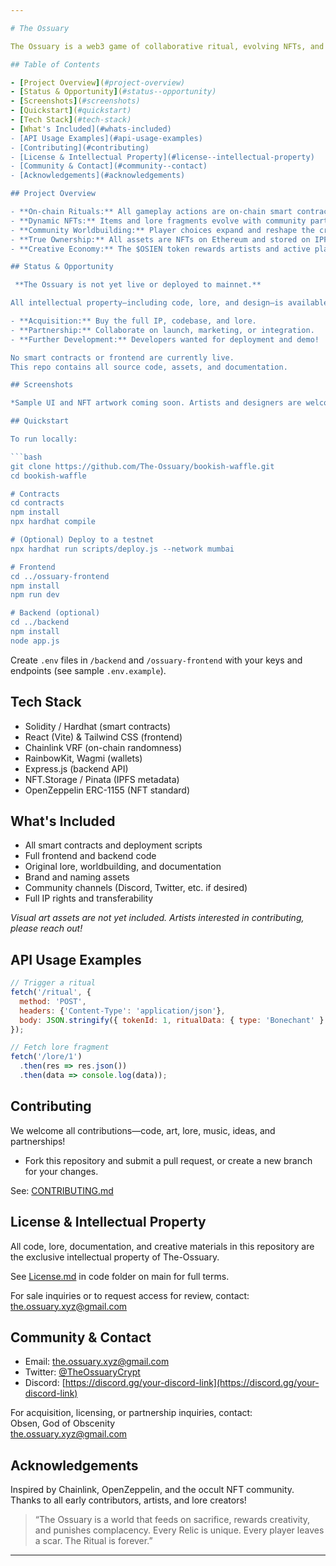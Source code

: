 ```yaml
---

# The Ossuary

The Ossuary is a web3 game of collaborative ritual, evolving NFTs, and community-driven lore. Players perform on-chain rituals using smart contracts, $OSIEN tokens, and Chainlink VRF randomness to create, mutate, and destroy NFTs, shaping the crypt-city’s story together.

## Table of Contents

- [Project Overview](#project-overview)
- [Status & Opportunity](#status--opportunity)
- [Screenshots](#screenshots)
- [Quickstart](#quickstart)
- [Tech Stack](#tech-stack)
- [What's Included](#whats-included)
- [API Usage Examples](#api-usage-examples)
- [Contributing](#contributing)
- [License & Intellectual Property](#license--intellectual-property)
- [Community & Contact](#community--contact)
- [Acknowledgements](#acknowledgements)

## Project Overview

- **On-chain Rituals:** All gameplay actions are on-chain smart contracts that create, mutate, or destroy NFTs.
- **Dynamic NFTs:** Items and lore fragments evolve with community participation.
- **Community Worldbuilding:** Player choices expand and reshape the crypt-city’s story.
- **True Ownership:** All assets are NFTs on Ethereum and stored on IPFS.
- **Creative Economy:** The $OSIEN token rewards artists and active players.

## Status & Opportunity

 **The Ossuary is not yet live or deployed to mainnet.**

All intellectual property—including code, lore, and design—is available for:

- **Acquisition:** Buy the full IP, codebase, and lore.
- **Partnership:** Collaborate on launch, marketing, or integration.
- **Further Development:** Developers wanted for deployment and demo!

No smart contracts or frontend are currently live.  
This repo contains all source code, assets, and documentation.

## Screenshots

*Sample UI and NFT artwork coming soon. Artists and designers are welcome!*

## Quickstart

To run locally:

```bash
git clone https://github.com/The-Ossuary/bookish-waffle.git
cd bookish-waffle

# Contracts
cd contracts
npm install
npx hardhat compile

# (Optional) Deploy to a testnet
npx hardhat run scripts/deploy.js --network mumbai

# Frontend
cd ../ossuary-frontend
npm install
npm run dev

# Backend (optional)
cd ../backend
npm install
node app.js
```

Create `.env` files in `/backend` and `/ossuary-frontend` with your keys and endpoints (see sample `.env.example`).

## Tech Stack

- Solidity / Hardhat (smart contracts)
- React (Vite) & Tailwind CSS (frontend)
- Chainlink VRF (on-chain randomness)
- RainbowKit, Wagmi (wallets)
- Express.js (backend API)
- NFT.Storage / Pinata (IPFS metadata)
- OpenZeppelin ERC-1155 (NFT standard)

## What's Included

- All smart contracts and deployment scripts
- Full frontend and backend code
- Original lore, worldbuilding, and documentation
- Brand and naming assets
- Community channels (Discord, Twitter, etc. if desired)
- Full IP rights and transferability

*Visual art assets are not yet included. Artists interested in contributing, please reach out!*

## API Usage Examples

```js
// Trigger a ritual
fetch('/ritual', {
  method: 'POST',
  headers: {'Content-Type': 'application/json'},
  body: JSON.stringify({ tokenId: 1, ritualData: { type: 'Bonechant' } })
});

// Fetch lore fragment
fetch('/lore/1')
  .then(res => res.json())
  .then(data => console.log(data));
```

## Contributing

We welcome all contributions—code, art, lore, music, ideas, and partnerships!

- Fork this repository and submit a pull request, or create a new branch for your changes.

See: [CONTRIBUTING.md](https://github.com/The-Ossuary/bookish-waffle/blob/main/Contributing.md)

## License & Intellectual Property

All code, lore, documentation, and creative materials in this repository are the exclusive intellectual property of The-Ossuary.

See [License.md](code/License.md) in code folder on main for full terms. 

For sale inquiries or to request access for review, contact: the.ossuary.xyz@gmail.com

## Community & Contact

- Email: the.ossuary.xyz@gmail.com
- Twitter: [@TheOssuaryCrypt](https://twitter.com/TheOssuaryCrypt)
- Discord: [https://discord.gg/your-discord-link](https://discord.gg/your-discord-link)

For acquisition, licensing, or partnership inquiries, contact:  
Obsen, God of Obscenity  
the.ossuary.xyz@gmail.com

## Acknowledgements

Inspired by Chainlink, OpenZeppelin, and the occult NFT community.  
Thanks to all early contributors, artists, and lore creators!

> “The Ossuary is a world that feeds on sacrifice, rewards creativity, and punishes complacency. Every Relic is unique. Every player leaves a scar. The Ritual is forever.”

---
```



